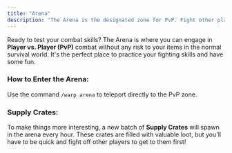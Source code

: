 ```yaml
---
title: "Arena"
description: "The Arena is the designated zone for PvP. Fight other players, test your strength, and loot valuable Supply Crates."
---
```


Ready to test your combat skills? The Arena is where you can engage in **Player vs. Player (PvP)** combat without any risk to your items in the normal survival world. It's the perfect place to practice your fighting skills and have some fun.

### How to Enter the Arena:

Use the command `/warp arena` to teleport directly to the PvP zone.

### Supply Crates:

To make things more interesting, a new batch of **Supply Crates** will spawn in the arena every hour. These crates are filled with valuable loot, but you'll have to be quick and fight off other players to get to them first!